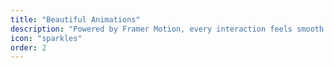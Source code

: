 ```yaml
---
title: "Beautiful Animations"
description: "Powered by Framer Motion, every interaction feels smooth and delightful with carefully crafted animations."
icon: "sparkles"
order: 2
---
```

